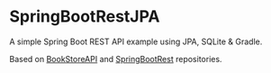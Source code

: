 # SpringBootRestJPA
A simple Spring Boot REST API example using JPA, SQLite & Gradle.

Based on [BookStoreAPI](https://github.com/martinrios95/BookStoreAPI) and [SpringBootRest](https://github.com/martinrios95/SpringBootRest) repositories.